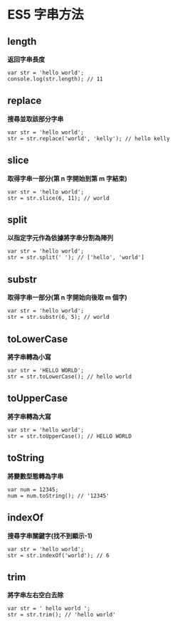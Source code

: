 # ES5 字串方法

## length
__返回字串長度__

````
var str = 'hello world';
console.log(str.length); // 11
````

## replace
__搜尋並取該部分字串__

````
var str = 'hello world';
str = str.replace('world', 'kelly'); // hello kelly
````

## slice
__取得字串一部分(第 n 字開始到第 m 字結束)__

````
var str = 'hello world';
str = str.slice(6, 11); // world
````

## split
__以指定字元作為依據將字串分割為陣列__

````
var str = 'hello world';
str = str.split(' '); // ['hello', 'world']
````

## substr
__取得字串一部分(第 n 字開始向後取 m 個字)__

````
var str = 'hello world';
str = str.substr(6, 5); // world
````

## toLowerCase
__將字串轉為小寫__

````
var str = 'HELLO WORLD';
str = str.toLowerCase(); // hello world
````

## toUpperCase
__將字串轉為大寫__

````
var str = 'hello world';
str = str.toUpperCase(); // HELLO WORLD
````

## toString
__將變數型態轉為字串__

````
var num = 12345;
num = num.toString(); // '12345'
````
## indexOf
__搜尋字串關鍵字(找不到顯示-1)__

````
var str = 'hello world';
str = str.indexOf('world'); // 6
````

## trim
__將字串左右空白去除__

````
var str = ' hello world ';
str = str.trim(); // 'hello world'
````
